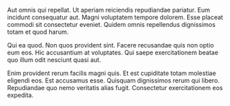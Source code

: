 Aut omnis qui repellat. Ut aperiam reiciendis repudiandae pariatur. Eum incidunt consequatur aut. Magni voluptatem tempore dolorem. Esse placeat commodi sit consectetur eveniet. Quidem omnis repellendus dignissimos totam et quod harum.
 Qui ea quod. Non quos provident sint. Facere recusandae quis non optio eum eos. Hic accusantium at voluptates. Qui saepe exercitationem beatae quo illum odit nesciunt quasi aut.
 Enim provident rerum facilis magni quis. Et est cupiditate totam molestiae eligendi eos. Est accusamus esse. Quisquam dignissimos rerum qui libero. Repudiandae quo nemo veritatis alias fugit. Consectetur exercitationem eos expedita.